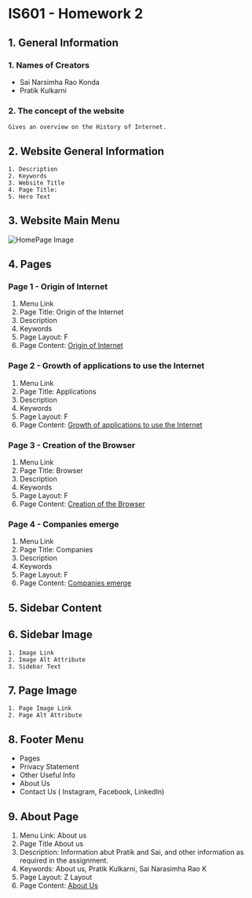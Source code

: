 # __IS601 - Homework 2__
## 1. __General Information__
### 1. __Names of Creators__

   * Sai Narsimha Rao Konda
   * Pratik Kulkarni

### 2. __The concept of the website__

    Gives an overview on the History of Internet.

## 2. __Website General Information__

    1. Description
    2. Keywords
    3. Website Title
    4. Page Title: 
    5. Hero Text

## 3. __Website Main Menu__

![HomePage Image](https://github.com/pratik1596/IS601Homework2/raw/main/homepagebg.jpg "Home-Page Background")

## 4. __Pages__

### Page 1 - Origin of Internet

   1. Menu Link
   2. Page Title: Origin of the Internet
   3. Description
   4. Keywords
   5. Page Layout: F
   6. Page Content: [Origin of Internet](https://github.com/pratik1596/IS601Homework2/blob/main/page1.md)
    
### Page 2 - Growth of applications to use the Internet

   1. Menu Link
   2. Page Title: Applications
   3. Description
   4. Keywords
   5. Page Layout: F
   6. Page Content: [Growth of applications to use the Internet](https://github.com/pratik1596/IS601Homework2/blob/main/page2.md)
    
### Page 3 - Creation of the Browser 

   1. Menu Link
   2. Page Title: Browser
   3. Description
   4. Keywords
   5. Page Layout: F
   6. Page Content: [Creation of the Browser](https://github.com/pratik1596/IS601Homework2/blob/main/page3.md)
    
### Page 4 - Companies emerge

   1. Menu Link
   2. Page Title: Companies
   3. Description
   4. Keywords
   5. Page Layout: F
   6. Page Content: [Companies emerge](https://github.com/pratik1596/IS601Homework2/blob/main/page4.md)
    
## 5. __Sidebar Content__

## 6. __Sidebar Image__

    1. Image Link
    2. Image Alt Attribute
    3. Sidebar Text
    
## 7. __Page Image__

    1. Page Image Link
    2. Page Alt Attribute

## 8. __Footer Menu__

   * Pages
   * Privacy Statement
   * Other Useful Info
   * About Us
   * Contact Us ( Instagram, Facebook, LinkedIn)

## 9. __About Page__

   1. Menu Link: About us
   2. Page Title About us
   3. Description: Information abut Pratik and Sai, and other information as required in the assignment.
   4. Keywords: About us, Pratik Kulkarni, Sai Narasimha Rao K
   5. Page Layout: Z Layout
   6. Page Content: [About Us](https://github.com/pratik1596/IS601Homework2/blob/main/AboutUs.md)

